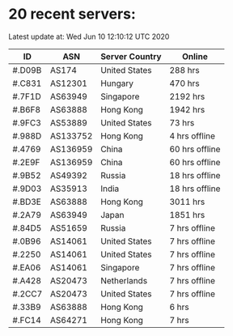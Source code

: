 # 20 recent servers:

Latest update at: Wed Jun 10 12:10:12 UTC 2020

| ID | ASN | Server Country | Online |
| -- | --- | -------------- | ------ |
| #.D09B | AS174 | United States | 288 hrs |
| #.C831 | AS12301 | Hungary | 470 hrs |
| #.7F1D | AS63949 | Singapore | 2192 hrs |
| #.B6F8 | AS63888 | Hong Kong | 1942 hrs |
| #.9FC3 | AS53889 | United States | 73 hrs |
| #.988D | AS133752 | Hong Kong | 4 hrs offline |
| #.4769 | AS136959 | China | 60 hrs offline |
| #.2E9F | AS136959 | China | 60 hrs offline |
| #.9B52 | AS49392 | Russia | 18 hrs offline |
| #.9D03 | AS35913 | India | 18 hrs offline |
| #.BD3E | AS63888 | Hong Kong | 3011 hrs |
| #.2A79 | AS63949 | Japan | 1851 hrs |
| #.84D5 | AS51659 | Russia | 7 hrs offline |
| #.0B96 | AS14061 | United States | 7 hrs offline |
| #.2250 | AS14061 | United States | 7 hrs offline |
| #.EA06 | AS14061 | Singapore | 7 hrs offline |
| #.A428 | AS20473 | Netherlands | 7 hrs offline |
| #.2CC7 | AS20473 | United States | 7 hrs offline |
| #.33B9 | AS63888 | Hong Kong | 6 hrs |
| #.FC14 | AS64271 | Hong Kong | 7 hrs |

